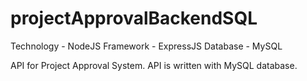 # projectApprovalBackendSQL

Technology - NodeJS
Framework - ExpressJS
Database - MySQL

API for Project Approval System.
API is written with MySQL database.
